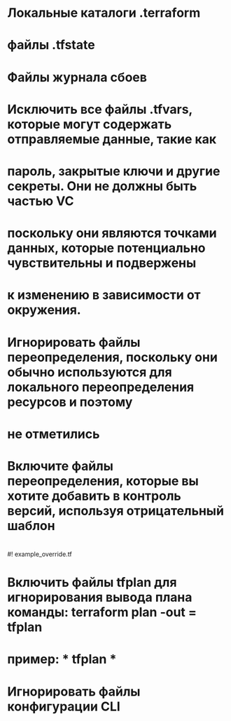 # Локальные каталоги .terraform

# файлы .tfstate

# Файлы журнала сбоев

# Исключить все файлы .tfvars, которые могут содержать отправляемые данные, такие как
# пароль, закрытые ключи и другие секреты. Они не должны быть частью VC
# поскольку они являются точками данных, которые потенциально чувствительны и подвержены
# к изменению в зависимости от окружения.
#

# Игнорировать файлы переопределения, поскольку они обычно используются для локального переопределения ресурсов и поэтому
# не отметились

# Включите файлы переопределения, которые вы хотите добавить в контроль версий, используя отрицательный шаблон
#
#! example_override.tf

# Включить файлы tfplan для игнорирования вывода плана команды: terraform plan -out = tfplan
# пример: * tfplan *

# Игнорировать файлы конфигурации CLI
